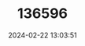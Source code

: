 ---
title: "136596"
category: "Crocidura hikmiya"
draft: false
date: 2024-02-22 13:03:51
languages:
  English: ["Sinharaja White-toothed Shrew"]
---